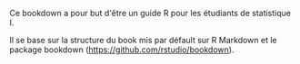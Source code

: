 Ce bookdown a pour but d'être un guide R pour les étudiants de statistique I.

Il se base sur la structure du book mis par défault sur R Markdown et le package bookdown (https://github.com/rstudio/bookdown). 
